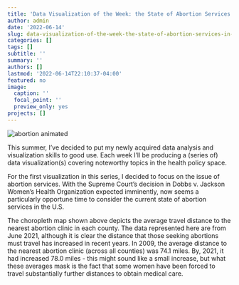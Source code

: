 ```yaml
---
title: 'Data Visualization of the Week: the State of Abortion Services in the US'
author: admin
date: '2022-06-14'
slug: data-visualization-of-the-week-the-state-of-abortion-services-in-the-us
categories: []
tags: []
subtitle: ''
summary: ''
authors: []
lastmod: '2022-06-14T22:10:37-04:00'
featured: no
image:
  caption: ''
  focal_point: ''
  preview_only: yes
projects: []
---
```


![abortion animated](images/preview.gif)

This summer, I’ve decided to put my newly acquired data analysis and visualization skills to good use. Each week I’ll be producing a (series of) data visualization(s) covering noteworthy topics in the health policy space. 

For the first visualization in this series, I decided to focus on the issue of abortion services. With the Supreme Court’s decision in Dobbs v. Jackson Women’s Health Organization expected imminently, now seems a particularly opportune time to consider the current state of abortion services in the U.S.

The choropleth map shown above depicts the average travel distance to the nearest abortion clinic in each county. The data represented here are from June 2021, although it is clear the distance that those seeking abortions must travel has increased in recent years. In 2009, the average distance to the nearest abortion clinic (across all counties) was 74.1 miles. By, 2021, it had increased 78.0 miles - this might sound like a small increase, but what these averages mask is the fact that some women have been forced to travel substantially further distances to obtain medical care.

